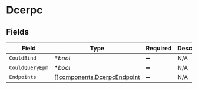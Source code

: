 # Dcerpc


## Fields

| Field                                                                    | Type                                                                     | Required                                                                 | Description                                                              |
| ------------------------------------------------------------------------ | ------------------------------------------------------------------------ | ------------------------------------------------------------------------ | ------------------------------------------------------------------------ |
| `CouldBind`                                                              | **bool*                                                                  | :heavy_minus_sign:                                                       | N/A                                                                      |
| `CouldQueryEpm`                                                          | **bool*                                                                  | :heavy_minus_sign:                                                       | N/A                                                                      |
| `Endpoints`                                                              | [][components.DcerpcEndpoint](../../models/components/dcerpcendpoint.md) | :heavy_minus_sign:                                                       | N/A                                                                      |